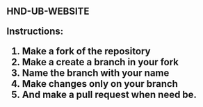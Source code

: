 <h2>HND-UB-WEBSITE</2>

   <p>Instructions:</p>
   <ol>
    <li>Make a fork of the repository</li>
    <li>Make a create a branch in your fork</li>
    <li>Name the branch with your name</li>
    <li>Make changes only on your branch</li>
    <li>And make a pull request when need be.</li>
   </ol>
